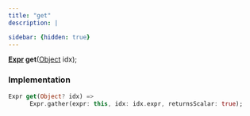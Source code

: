 ```yaml
---
title: "get"
description: |

sidebar: {hidden: true}
---
```

<span class="dart-code"><strong>[Expr] get</strong>(<span class="nobr">[Object] idx</span>);</span>


### Implementation
```dart
Expr get(Object? idx) =>
      Expr.gather(expr: this, idx: idx.expr, returnsScalar: true);
```

[Expr]: /reference/classes/expr/
[Object]: https://api.flutter.dev/flutter/dart-core/Object-class.html